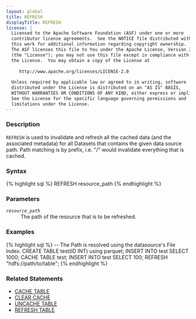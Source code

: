 ```yaml
---
layout: global
title: REFRESH
displayTitle: REFRESH
license: |
  Licensed to the Apache Software Foundation (ASF) under one or more
  contributor license agreements.  See the NOTICE file distributed with
  this work for additional information regarding copyright ownership.
  The ASF licenses this file to You under the Apache License, Version 2.0
  (the "License"); you may not use this file except in compliance with
  the License.  You may obtain a copy of the License at
 
     http://www.apache.org/licenses/LICENSE-2.0
 
  Unless required by applicable law or agreed to in writing, software
  distributed under the License is distributed on an "AS IS" BASIS,
  WITHOUT WARRANTIES OR CONDITIONS OF ANY KIND, either express or implied.
  See the License for the specific language governing permissions and
  limitations under the License.
---
```


### Description

`REFRESH` is used to invalidate and refresh all the cached data (and the associated metadata) for
all Datasets that contains the given data source path. Path matching is by prefix, i.e. "/" would
invalidate everything that is cached. 

### Syntax

{% highlight sql %}
REFRESH resource_path
{% endhighlight %}

### Parameters

<dl>
 <dt><code><em>resource_path</em></code></dt>
 <dd>The path of the resource that is to be refreshed.</dd>
</dl>

### Examples

{% highlight sql %}
-- The Path is resolved using the datasource's File Index.
CREATE TABLE test(ID INT) using parquet;
INSERT INTO test SELECT 1000;
CACHE TABLE test;
INSERT INTO test SELECT 100;
REFRESH "hdfs://path/to/table";
{% endhighlight %}

### Related Statements

 * [CACHE TABLE](sql-ref-syntax-aux-cache-cache-table.html)
 * [CLEAR CACHE](sql-ref-syntax-aux-cache-clear-cache.html)
 * [UNCACHE TABLE](sql-ref-syntax-aux-cache-uncache-table.html)
 * [REFRESH TABLE](sql-ref-syntax-aux-refresh-table.html)
